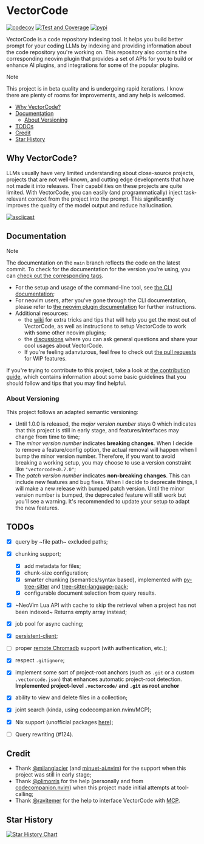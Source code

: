 # VectorCode

[![codecov](https://codecov.io/github/Davidyz/VectorCode/branch/main/graph/badge.svg?token=TWXLOUGG66)](https://codecov.io/github/Davidyz/VectorCode)
[![Test and Coverage](https://github.com/Davidyz/VectorCode/actions/workflows/test_and_cov.yml/badge.svg)](https://github.com/Davidyz/VectorCode/actions/workflows/test_and_cov.yml)
[![pypi](https://img.shields.io/pypi/v/vectorcode.svg)](https://pypi.org/project/vectorcode/)

VectorCode is a code repository indexing tool. It helps you build better prompt
for your coding LLMs by indexing and providing information about the code
repository you're working on. This repository also contains the corresponding
neovim plugin that provides a set of APIs for you to build or enhance AI plugins,
and integrations for some of the popular plugins.

> [!NOTE]
> This project is in beta quality and is undergoing rapid iterations.
> I know there are plenty of rooms for improvements, and any help is welcomed.

<!-- mtoc-start -->

* [Why VectorCode?](#why-vectorcode)
* [Documentation](#documentation)
  * [About Versioning](#about-versioning)
* [TODOs](#todos)
* [Credit](#credit)
* [Star History](#star-history)

<!-- mtoc-end -->

## Why VectorCode?
LLMs usually have very limited understanding about close-source projects, projects
that are not well-known, and cutting edge developments that have not made it into
releases. Their capabilities on these projects are quite limited. With
VectorCode, you can easily (and programmatically) inject task-relevant context
from the project into the prompt. This significantly improves the quality of the
model output and reduce hallucination.

[![asciicast](https://asciinema.org/a/8WP8QJHNAR9lEllZSSx3poLPD.svg)](https://asciinema.org/a/8WP8QJHNAR9lEllZSSx3poLPD?t=3)

## Documentation

> [!NOTE]
> The documentation on the `main` branch reflects the code on the latest commit. 
> To check for the documentation for the version you're using, you can [check out
> the corresponding tags](https://github.com/Davidyz/VectorCode/tags).

- For the setup and usage of the command-line tool, see [the CLI documentation](./docs/cli.md);
- For neovim users, after you've gone through the CLI documentation, please refer to 
  [the neovim plugin documentation](./docs/neovim.md) for further instructions.
- Additional resources:
  - the [wiki](https://github.com/Davidyz/VectorCode/wiki) for extra tricks and
    tips that will help you get the most out of VectorCode, as well as
    instructions to setup VectorCode to work with some other neovim plugins;
  - the [discussions](https://github.com/Davidyz/VectorCode/discussions) where
    you can ask general questions and share your cool usages about VectorCode.
  - If you're feeling adanvturous, feel free to check out 
    [the pull requests](https://github.com/Davidyz/VectorCode/pulls) for
    WIP features.

If you're trying to contribute to this project, take a look at [the contribution
guide](./docs/CONTRIBUTING.md), which contains information about some basic
guidelines that you should follow and tips that you may find helpful.

### About Versioning

This project follows an adapted semantic versioning:

- Until 1.0.0 is released, the _major version number_ stays 0 which indicates that
  this project is still in early stage, and features/interfaces may change from 
  time to time;
- The _minor version number_ indicates __breaking changes__. When I decide to remove a
  feature/config option, the actual removal will happen when I bump the minor
  version number. Therefore, if you want to avoid breaking a working setup, you
  may choose to use a version constraint like `"vectorcode<0.7.0"`;
- The _patch version number_ indicates __non-breaking changes__. This can include new
  features and bug fixes. When I decide to deprecate things, I will make a new
  release with bumped patch version. Until the minor version number is bumped,
  the deprecated feature will still work but you'll see a warning. It's
  recommended to update your setup to adapt the new features.

## TODOs
- [x] query by ~file path~ excluded paths;
- [x] chunking support;
  - [x] add metadata for files;
  - [x] chunk-size configuration;
  - [x] smarter chunking (semantics/syntax based), implemented with
    [py-tree-sitter](https://github.com/tree-sitter/py-tree-sitter) and
    [tree-sitter-language-pack](https://github.com/Goldziher/tree-sitter-language-pack);
  - [x] configurable document selection from query results.
- [x] ~NeoVim Lua API with cache to skip the retrieval when a project has not
  been indexed~ Returns empty array instead;
- [x] job pool for async caching;
- [x] [persistent-client](https://docs.trychroma.com/docs/run-chroma/persistent-client);
- [ ] proper [remote Chromadb](https://docs.trychroma.com/production/administration/auth) support (with authentication, etc.);
- [x] respect `.gitignore`;
- [x] implement some sort of project-root anchors (such as `.git` or a custom
  `.vectorcode.json`) that enhances automatic project-root detection.
  **Implemented project-level `.vectorcode/` and `.git` as root anchor**
- [x] ability to view and delete files in a collection;
- [x] joint search (kinda, using codecompanion.nvim/MCP);
- [x] Nix support (unofficial packages [here](https://search.nixos.org/packages?channel=unstable&from=0&size=50&sort=relevance&type=packages&query=vectorcode));
- [ ] Query rewriting (#124).


## Credit

- Thank [@milanglacier](https://github.com/milanglacier) (and [minuet-ai.nvim](https://github.com/milanglacier/minuet-ai.nvim)) for the support when this project was still in early stage;
- Thank [@olimorris](https://github.com/olimorris) for the help (personally and
  from [codecompanion.nvim](https://github.com/olimorris/codecompanion.nvim))
  when this project made initial attempts at tool-calling;
- Thank [@ravitemer](https://github.com/ravitemer) for the help to interface
  VectorCode with [MCP](https://modelcontextprotocol.io/introduction).

## Star History

[![Star History Chart](https://api.star-history.com/svg?repos=Davidyz/VectorCode&type=Date)](https://www.star-history.com/#Davidyz/VectorCode&Date)
